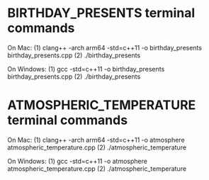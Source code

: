 # BIRTHDAY_PRESENTS terminal commands

On Mac: 
(1) clang++ -arch arm64 -std=c++11 -o birthday_presents birthday_presents.cpp
(2) ./birthday_presents

On Windows:
(1) gcc -std=c++11 -o birthday_presents birthday_presents.cpp
(2) ./birthday_presents


# ATMOSPHERIC_TEMPERATURE terminal commands

On Mac:
(1) clang++ -arch arm64 -std=c++11 -o atmosphere atmospheric_temperature.cpp
(2) ./atmospheric_temperature

On Windows:
(1) gcc -std=c++11 -o atmosphere atmospheric_temperature.cpp
(2) ./atmospheric_temperature
